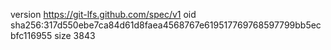 version https://git-lfs.github.com/spec/v1
oid sha256:317d550ebe7ca84d61d8faea4568767e619517769768597799bb5ecbfc116955
size 3843
